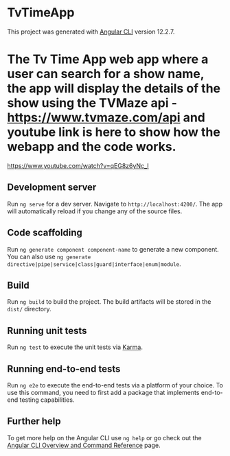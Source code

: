 # TvTimeApp

This project was generated with [Angular CLI](https://github.com/angular/angular-cli) version 12.2.7.

# The Tv Time App web app where a user can search for a show name, the app will display the details of the show using the TVMaze api - https://www.tvmaze.com/api and youtube link is here to show how the webapp and the code works.

https://www.youtube.com/watch?v=qEG8z6yNc_I

## Development server

Run `ng serve` for a dev server. Navigate to `http://localhost:4200/`. The app will automatically reload if you change any of the source files.

## Code scaffolding

Run `ng generate component component-name` to generate a new component. You can also use `ng generate directive|pipe|service|class|guard|interface|enum|module`.

## Build

Run `ng build` to build the project. The build artifacts will be stored in the `dist/` directory.

## Running unit tests

Run `ng test` to execute the unit tests via [Karma](https://karma-runner.github.io).

## Running end-to-end tests

Run `ng e2e` to execute the end-to-end tests via a platform of your choice. To use this command, you need to first add a package that implements end-to-end testing capabilities.

## Further help

To get more help on the Angular CLI use `ng help` or go check out the [Angular CLI Overview and Command Reference](https://angular.io/cli) page.
